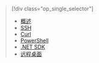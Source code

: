 > [!div class="op_single_selector"]
> * [概述](../articles/hdinsight/hdinsight-use-mapreduce.md)
> * [SSH](../articles/hdinsight/hdinsight-hadoop-use-mapreduce-ssh.md)
> * [Curl](../articles/hdinsight/hdinsight-hadoop-use-mapreduce-curl.md)
> * [PowerShell](../articles/hdinsight/hdinsight-hadoop-use-mapreduce-powershell.md)
> * [.NET SDK](../articles/hdinsight/hdinsight-hadoop-use-mapreduce-dotnet-sdk.md)
> * [远程桌面](../articles/hdinsight/hdinsight-hadoop-use-mapreduce-remote-desktop.md)
> 
> 



<!--HONumber=Nov16_HO3-->


